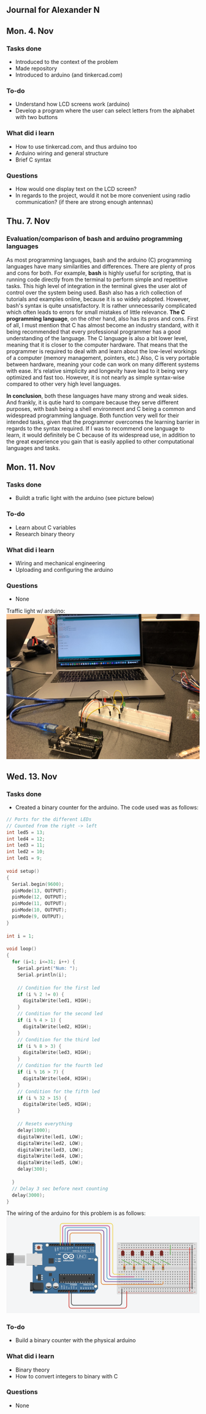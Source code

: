 ## Journal for Alexander N

Mon. 4. Nov
------------------
### Tasks done
* Introduced to the context of the problem
* Made repository
* Introduced to arduino (and tinkercad.com)

### To-do
* Understand how LCD screens work (arduino)
* Develop a program where the user can select letters from the alphabet with two buttons

### What did i learn
* How to use tinkercad.com, and thus arduino too
* Arduino wiring and general structure
* Brief C syntax

### Questions
* How would one display text on the LCD screen?
* In regards to the project, would it not be more convenient using radio communication? (if there are strong enough antennas)

Thu. 7. Nov
------------------
### Evaluation/comparison of bash and arduino programming languages

As most programming languages, bash and the arduino (C) programming languages have many similarities and differences. There are plenty of pros and cons for both. For example, **bash** is highly useful for scripting, that is running code directly from the terminal to perform simple and repetitive tasks. This high level of integration in the terminal gives the user alot of control over the system being used. Bash also has a rich collection of tutorials and examples online, because it is so widely adopted. However, bash's syntax is quite unsatisfactory. It is rather unnecessarily complicated which often leads to errors for small mistakes of little relevance. **The C programming language**, on the other hand, also has its pros and cons. First of all, I must mention that C has almost become an industry standard, with it being recommended that every professional programmer has a good understanding of the language. The C language is also a bit lower level, meaning that it is closer to the computer hardware. That means that the programmer is required to deal with and learn about the low-level workings of a computer (memory management, pointers, etc.) Also, C is very portable between hardware, meaning your code can work on many different systems with ease. It's relative simplicity and longevity have lead to it being very optimized and fast too. However, it is not nearly as simple syntax-wise compared to other very high level languages.

**In conclusion**, both these languages have many strong and weak sides. And frankly, it is qutie hard to compare because they serve different purposes, with bash being a shell environment and C being a common and widespread programming language. Both function very well for their intended tasks, given that the programmer overcomes the learning barrier in regards to the syntax required. If I was to recommend one language to learn, it would definitely be C because of its widespread use, in addition to the great experience you gain that is easily applied to other computational languages and tasks.

Mon. 11. Nov
------------------
### Tasks done
* Buildt a trafic light with the arduino (see picture below)

### To-do
* Learn about C variables
* Research binary theory

### What did i learn
* Wiring and mechanical engineering
* Uploading and configuring the arduino

### Questions
* None

Traffic light w/ arduino:
![trafficLight](trafficLightArduino.jpeg)

Wed. 13. Nov
------------------
### Tasks done
* Created a binary counter for the arduino. The code used was as follows:
```.c
// Ports for the different LEDs
// Counted from the right -> left
int led5 = 13;
int led4 = 12;
int led3 = 11;
int led2 = 10;
int led1 = 9;

void setup()
{
  Serial.begin(9600);
  pinMode(13, OUTPUT);
  pinMode(12, OUTPUT);
  pinMode(11, OUTPUT);
  pinMode(10, OUTPUT);
  pinMode(9, OUTPUT);
}

int i = 1;

void loop()
{
  for (i=1; i<=31; i++) {
    Serial.print("Num: ");
    Serial.println(i);
    
    // Condition for the first led
    if (i % 2 != 0) {
      digitalWrite(led1, HIGH);
    }
    // Condition for the second led
    if (i % 4 > 1) {
      digitalWrite(led2, HIGH);
    }
    // Condition for the third led
    if (i % 8 > 3) {
      digitalWrite(led3, HIGH);
    }
    // Condition for the fourth led
    if (i % 16 > 7) {
      digitalWrite(led4, HIGH);
    }
    // Condition for the fifth led
    if (i % 32 > 15) {
      digitalWrite(led5, HIGH);
    }
    
    // Resets everything
    delay(1000);
    digitalWrite(led1, LOW);
    digitalWrite(led2, LOW);
    digitalWrite(led3, LOW);
    digitalWrite(led4, LOW);
    digitalWrite(led5, LOW);
    delay(300);
    
  }
  // Delay 3 sec before next counting
  delay(3000);
}
```
The wiring of the arduino for this problem is as follows:
![wiringBinaryCounter](wiringBinaryCounter.png)


### To-do
* Build a binary counter with the physical arduino

### What did i learn
* Binary theory
* How to convert integers to binary with C

### Questions
* None





